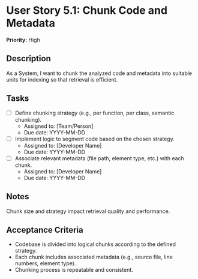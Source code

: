 # User Story 5.1: Chunk Code and Metadata

**Priority:** High

## Description
As a System, I want to chunk the analyzed code and metadata into suitable units for indexing so that retrieval is efficient.

## Tasks
- [ ] Define chunking strategy (e.g., per function, per class, semantic chunking).
  - Assigned to: [Team/Person]
  - Due date: YYYY-MM-DD
- [ ] Implement logic to segment code based on the chosen strategy.
  - Assigned to: [Developer Name]
  - Due date: YYYY-MM-DD
- [ ] Associate relevant metadata (file path, element type, etc.) with each chunk.
  - Assigned to: [Developer Name]
  - Due date: YYYY-MM-DD

## Notes
Chunk size and strategy impact retrieval quality and performance.

## Acceptance Criteria
- Codebase is divided into logical chunks according to the defined strategy.
- Each chunk includes associated metadata (e.g., source file, line numbers, element type).
- Chunking process is repeatable and consistent.
